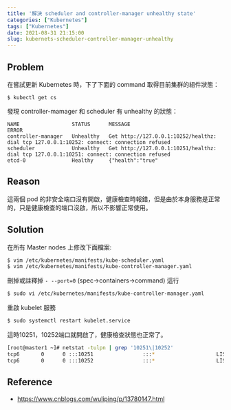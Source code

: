 ```yaml
---
title: '解決 scheduler and controller-manager unhealthy state'
categories: ["Kubernetes"]
tags: ["Kubernetes"]
date: 2021-08-31 21:15:00
slug: kubernets-scheduler-controller-manager-unhealthy
---
```


## Problem
在嘗試更新 Kubernetes 時，下了下面的 command 取得目前集群的組件狀態：
```
$ kubectl get cs
```
<!--more-->

發現 controller-mamager 和 scheduler 有 unhealthy 的狀態：

```
NAME                 STATUS      MESSAGE                                                                                     ERROR
controller-manager   Unhealthy   Get http://127.0.0.1:10252/healthz: dial tcp 127.0.0.1:10252: connect: connection refused
scheduler            Unhealthy   Get http://127.0.0.1:10251/healthz: dial tcp 127.0.0.1:10251: connect: connection refused
etcd-0               Healthy     {"health":"true"
```

## Reason
這兩個 pod 的非安全端口沒有開啟，健康檢查時報錯，但是由於本身服務是正常的，只是健康檢查的端口沒啟，所以不影響正常使用。

## Solution

在所有 Master nodes 上修改下面檔案:

```bash
$ vim /etc/kubernetes/manifests/kube-scheduler.yaml
$ vim /etc/kubernetes/manifests/kube-controller-manager.yaml
```

刪掉或註釋掉 `- --port=0` (spec->containers->command) 這行

```bash
$ sudo vi /etc/kubernetes/manifests/kube-controller-manager.yaml
```

重啟 kubelet 服務

```bash
$ sudo systemctl restart kubelet.service
```

這時10251，10252端口就開啟了，健康檢查狀態也正常了。

```bash
[root@master1 ~]# netstat -tulpn | grep '10251\|10252'
tcp6       0      0 :::10251                :::*                    LISTEN      11863/kube-schedule
tcp6       0      0 :::10252                :::*                    LISTEN      11902/kube-controll
```

## Reference
- https://www.cnblogs.com/wuliping/p/13780147.html

